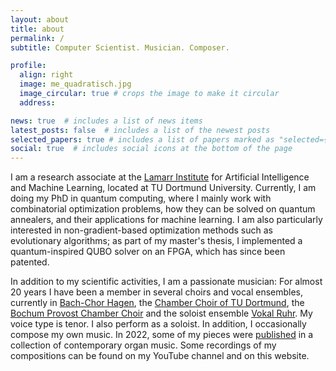 ```yaml
---
layout: about
title: about
permalink: /
subtitle: Computer Scientist. Musician. Composer.

profile:
  align: right
  image: me_quadratisch.jpg
  image_circular: true # crops the image to make it circular
  address:

news: true  # includes a list of news items
latest_posts: false  # includes a list of the newest posts
selected_papers: true # includes a list of papers marked as "selected={true}"
social: true  # includes social icons at the bottom of the page
---
```


I am a research associate at the [Lamarr Institute](https://lamarr-institute.org/) for Artificial Intelligence and Machine Learning, located at TU Dortmund University.
Currently, I am doing my PhD in quantum computing, where I mainly work with combinatorial optimization problems, how they can be solved on quantum annealers, and their applications for machine learning.
I am also particularly interested in non-gradient-based optimization methods such as evolutionary algorithms;
as part of my master's thesis, I implemented a quantum-inspired QUBO solver on an FPGA, which has since been patented.

In addition to my scientific activities, I am a passionate musician:
For almost 20 years I have been a member in several choirs and vocal ensembles, currently in [Bach-Chor Hagen](https://www.bach-chor-hagen.de), the [Chamber Choir of TU Dortmund](https://kammerchor.tu-dortmund.de/), the [Bochum Provost Chamber Choir](https://www.propsteimusik-bochum.de/) and the soloist ensemble [Vokal Ruhr](https://www.facebook.com/people/Vokal-Ruhr/100064304944070/).
My voice type is tenor.
I also perform as a soloist. In addition, I occasionally compose my own music.
In 2022, some of my pieces were [published](https://klangraum-kirche.de/news/rezension-nova-ex-antiquis-butz-verlag-3050-15-e/) in a collection of contemporary organ music.
Some recordings of my compositions can be found on my YouTube channel and on this website.
